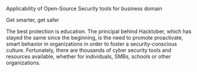 Applicability of
Open-Source
Security tools for
business domain




Get smarter, get safer

The best protection is education. The principal behind
Hacktober, which has stayed the same since the beginning,
is the need to promote proactivate, smart behavior in
organizations in order to foster a security-conscious culture.
Fortunately, there are thousands of cyber security tools and
resources available, whether for individuals, SMBs, schools
or other organizations.

